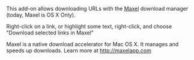This add-on allows downloading URLs with the [Maxel](http://maxelapp.com) download manager (today, Maxel is OS X Only).

Right-click on a link, or highlight some text, right-click, and choose "Download selected links in Maxel"

Maxel is a native download accelerator for Mac OS X. It manages and speeds up downloads. Learn more at http://maxelapp.com
